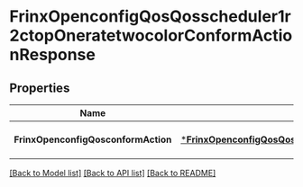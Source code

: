 # FrinxOpenconfigQosQosscheduler1r2ctopOneratetwocolorConformActionResponse

## Properties
Name | Type | Description | Notes
------------ | ------------- | ------------- | -------------
**FrinxOpenconfigQosconformAction** | [***FrinxOpenconfigQosQosscheduler1r2ctopOneratetwocolorConformAction**](frinx.openconfig.qos.qosscheduler1r2ctop.oneratetwocolor.ConformAction.md) |  | [optional] [default to null]

[[Back to Model list]](../README.md#documentation-for-models) [[Back to API list]](../README.md#documentation-for-api-endpoints) [[Back to README]](../README.md)


